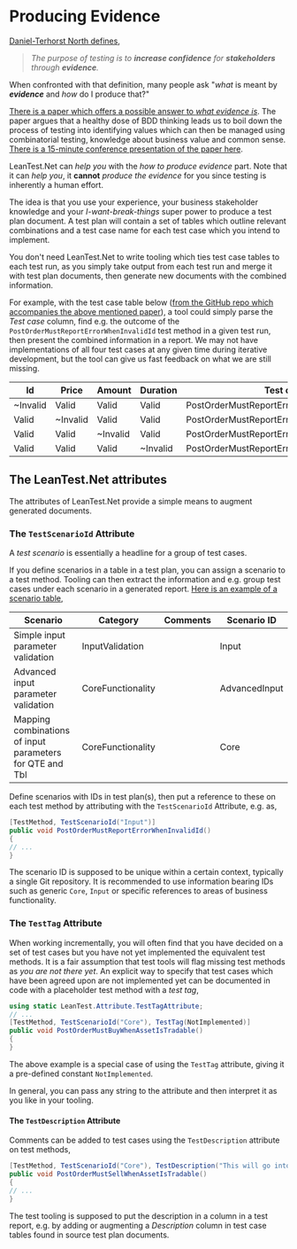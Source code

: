 ﻿# Producing Evidence

[Daniel-Terhorst North defines](https://dannorth.net/2021/07/26/we-need-to-talk-about-testing/),

> *The purpose of testing is to **increase confidence** for **stakeholders** through **evidence**.*

When confronted with that definition, many people ask "*what* is meant by ***evidence*** and *how* do I produce that?"

[There is a paper which offers a possible answer to *what evidence is*](https://ieeexplore.ieee.org/document/9440154). The paper argues that a healthy dose of BDD thinking leads us to boil down the process of testing into identifying values which can then be managed using combinatorial testing, knowledge about business value and common sense. [There is a 15-minute conference presentation of the paper here](https://zenodo.org/record/4661956#.YUrgsvkzabg).

LeanTest.Net can *help you* with the *how to produce evidence* part. Note that it can *help you*, it **cannot** *produce the evidence* for you since testing is inherently a human effort.

The idea is that you use your experience, your business stakeholder knowledge and your *I-want-break-things* super power to produce a test plan document. A test plan will contain a set of tables which outline relevant combinations and a test case name for each test case which you intend to implement.

You don't need LeanTest.Net to write tooling which ties test case tables to each test run, as you simply take output from each test run and merge it with test plan documents, then generate new documents with the combined information.

For example, with the test case table below ([from the GitHub repo which accompanies the above mentioned paper](https://github.com/belgaard/OrdersExample/blob/master/doc/TestPlans/Orders.md)), a tool could simply parse the *Test case* column, find e.g. the outcome of the `PostOrderMustReportErrorWhenInvalidId` test method in a given test run, then present the combined information in a report. We may not have implementations of all four test cases at any given time during iterative development, but the tool can give us fast feedback on what we are still missing.

| Id       | Price    | Amount   | Duration | Test case |
| -------- | -------- | -------- | -------- | -------- |
| ~Invalid | Valid    | Valid    | Valid    | PostOrderMustReportErrorWhenInvalidId |
| Valid    | ~Invalid | Valid    | Valid    | PostOrderMustReportErrorWhenInvalidPrice |
| Valid    | Valid    | ~Invalid | Valid    | PostOrderMustReportErrorWhenInvalidAmount |
| Valid    | Valid    | Valid    | ~Invalid | PostOrderMustReportErrorWhenInvalidDuration |

## The LeanTest.Net attributes

The attributes of LeanTest.Net provide a simple means to augment generated documents.

### The `TestScenarioId` Attribute

A *test scenario* is essentially a headline for a group of test cases.

If you define scenarios in a table in a test plan, you can assign a scenario to a test method. Tooling can then extract the information and e.g. group test cases under each scenario in a generated report. [Here is an example of a scenario table](https://github.com/belgaard/OrdersExample/blob/master/doc/TestPlans/Orders.md),

| Scenario                   | Category                 | Comments | Scenario ID     |
| -------------------------- | ------------------------ | -------- | --------------- |
| Simple input parameter validation | InputValidation |          | Input |
| Advanced input parameter validation | CoreFunctionality |          | AdvancedInput |
| Mapping combinations of input parameters for QTE and Tbl | CoreFunctionality        |          | Core |

Define scenarios with IDs in test plan(s), then put a reference to these on each test method by attributing with the `TestScenarioId` Attribute, e.g. as,

```csharp
[TestMethod, TestScenarioId("Input")]
public void PostOrderMustReportErrorWhenInvalidId()
{
// ...
}
```

The scenario ID is supposed to be unique within a certain context, typically a single Git repository. It is recommended to use information bearing IDs such as generic `Core`, `Input` or specific references to areas of business functionality.

### The `TestTag` Attribute

When working incrementally, you will often find that you have decided on a set of test cases but you have not yet implemented the equivalent test methods. It is a fair assumption that test tools will flag missing test methods as *you are not there yet*. An explicit way to specify that test cases which have been agreed upon are not implemented yet can be documented in code with a placeholder test method with a _test tag_,

```csharp
using static LeanTest.Attribute.TestTagAttribute;
// ...
[TestMethod, TestScenarioId("Core"), TestTag(NotImplemented)]
public void PostOrderMustBuyWhenAssetIsTradable()
{
}
```

The above example is a special case of using the `TestTag` attribute, giving it a pre-defined constant `NotImplemented`.

In general, you can pass any string to the attribute and then interpret it as you like in your tooling.

#### The `TestDescription` Attribute

Comments can be added to test cases using the `TestDescription` attribute on test methods,

```csharp
[TestMethod, TestScenarioId("Core"), TestDescription("This will go into the comments column for this test in the test report.")]
public void PostOrderMustSellWhenAssetIsTradable()
{
// ...
}
```

The test tooling is supposed to put the description in a column in a test report, e.g. by adding or augmenting a *Description* column in test case tables found in source test plan documents.
